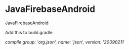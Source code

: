 # JavaFirebaseAndroid
JavaFirebaseAndroid

Add this to build.gradle

*compile group: 'org.json', name: 'json', version: '20090211*
